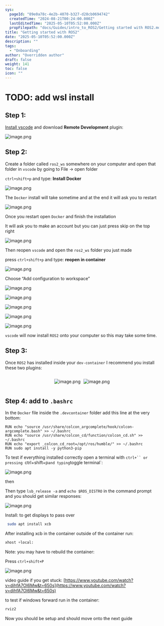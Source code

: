 ```yaml
---
sys:
  pageId: "89e0a78c-4e2b-4070-b327-d28cb0694742"
  createdTime: "2024-08-21T00:24:00.000Z"
  lastEditedTime: "2025-05-10T05:52:00.000Z"
  propFilepath: "docs/Guides/intro_to_ROS2/Getting started with ROS2.md"
title: "Getting started with ROS2"
date: "2025-05-10T05:52:00.000Z"
description: ""
tags:
  - "Onboarding"
author: "Overridden author"
draft: false
weight: 141
toc: false
icon: ""
---
```


# TODO: add wsl install

## Step 1:

[Install vscode](https://code.visualstudio.com/download) and download **Remote Development** plugin:

![image.png](https://prod-files-secure.s3.us-west-2.amazonaws.com/d518164a-d88e-44d1-a4ee-3adb3bd8bce0/efb52993-1881-4a40-b95e-6f020334f022/image.png?X-Amz-Algorithm=AWS4-HMAC-SHA256&X-Amz-Content-Sha256=UNSIGNED-PAYLOAD&X-Amz-Credential=ASIAZI2LB466UFE3HMPW%2F20250623%2Fus-west-2%2Fs3%2Faws4_request&X-Amz-Date=20250623T121659Z&X-Amz-Expires=3600&X-Amz-Security-Token=IQoJb3JpZ2luX2VjEBwaCXVzLXdlc3QtMiJHMEUCIQCeO2MT6cEgMvA7mvRrUF9%2Fm4sK46QBteyOjCC1iJHtnQIgBp5vhwTFlZ3hKpQNH0KN%2FR5pdLqitUgB59AJwE4ILgcq%2FwMIFRAAGgw2Mzc0MjMxODM4MDUiDMYPOGtpbiPlifeOISrcAw3Ia%2F2cZ7uCDwirvB2YL%2BeD6aB2MXNrfIGY6nrioCg47yQxMiC14BXSA8a6tK16oOymk3eh9X5lRRbmir1Ey3hxC8ownVTuMNyhf2oMyV34epvZlzi8fUqT5DSDkravP9yMrWPaOmbhhyYTgeQcvpDdv9%2FRoVzUq4RiThGW9W63r32GsVUxa6b40SOdxa4h92Fo6CqPEDFef2wH%2F3XTb5mCwzphxJc3M5I%2BrRT%2F7P2SE4PoAHS7qbhYAfMMkhGBaVHENXJk9tpGUsJvhYe8rR5HA8l4ZCpJ95iwevsTc%2ByTBtgK8A6cHB%2FcpaXW3e07OMQSc35dy%2BnXYeL45YSalGLALZNIHfcgz3Vl2Ar5N6sCI7wq18sEkjXwlNeAr7qgEPdrXP0AOzidk9x9MifTfpazgBtfPtKmeSOqH4OO1wdGfCa4Rq27WpQ72fs9zYah0oZCk8TKkJdYpFGqxRCP5Vvy0J13g2mccM6cblHrfTnpSp1ghLla3rvqvcHcB1Cf4%2BhZXLMNDnG4z%2Fqq9hckybewF2k%2BV7pE8uzn8kzyF8RTiEPrYXSk0IKUODZ54RaLaLaa5yH43z8kfRM6jWQzG6x0KT55iThkXDFPf5X%2Ba4fLeS0OFs4vOQyFYKRYMM7z5MIGOqUB6Yl6cICctHkIxDDNxAE7G3%2FIXFbtk2tOlcxIlFQ17%2BVNoOprVKPDkW5SgQ3tDkgAo215XcNEXqpePDzOZW4hCTQQae%2Fb8Zo95vLkGAqvypBSGpzSLMo9sAXCQVdSGp4HkoqgD15tJ9lQeZhnSMN7ADS%2FRA568QgrDe8kFN1w%2ByWWTJOYlisLxROvaJ7GwGIfEs2c6O4NDeP18R7cTiLByJ5zGH85&X-Amz-Signature=73fda0374b82c0665c0cbb05aae6ad7fb1b2b7a9762f3291345902212a1411ca&X-Amz-SignedHeaders=host&x-amz-checksum-mode=ENABLED&x-id=GetObject)

## Step 2:

Create a folder called `ros2_ws` somewhere on your computer and open that folder in `vscode` by going to File → open folder 

`ctrl+shift+p` and type: **Install Docker**

![image.png](https://prod-files-secure.s3.us-west-2.amazonaws.com/d518164a-d88e-44d1-a4ee-3adb3bd8bce0/2269dc0e-1cd5-47ff-bceb-c04ad9b2eab0/image.png?X-Amz-Algorithm=AWS4-HMAC-SHA256&X-Amz-Content-Sha256=UNSIGNED-PAYLOAD&X-Amz-Credential=ASIAZI2LB466UFE3HMPW%2F20250623%2Fus-west-2%2Fs3%2Faws4_request&X-Amz-Date=20250623T121659Z&X-Amz-Expires=3600&X-Amz-Security-Token=IQoJb3JpZ2luX2VjEBwaCXVzLXdlc3QtMiJHMEUCIQCeO2MT6cEgMvA7mvRrUF9%2Fm4sK46QBteyOjCC1iJHtnQIgBp5vhwTFlZ3hKpQNH0KN%2FR5pdLqitUgB59AJwE4ILgcq%2FwMIFRAAGgw2Mzc0MjMxODM4MDUiDMYPOGtpbiPlifeOISrcAw3Ia%2F2cZ7uCDwirvB2YL%2BeD6aB2MXNrfIGY6nrioCg47yQxMiC14BXSA8a6tK16oOymk3eh9X5lRRbmir1Ey3hxC8ownVTuMNyhf2oMyV34epvZlzi8fUqT5DSDkravP9yMrWPaOmbhhyYTgeQcvpDdv9%2FRoVzUq4RiThGW9W63r32GsVUxa6b40SOdxa4h92Fo6CqPEDFef2wH%2F3XTb5mCwzphxJc3M5I%2BrRT%2F7P2SE4PoAHS7qbhYAfMMkhGBaVHENXJk9tpGUsJvhYe8rR5HA8l4ZCpJ95iwevsTc%2ByTBtgK8A6cHB%2FcpaXW3e07OMQSc35dy%2BnXYeL45YSalGLALZNIHfcgz3Vl2Ar5N6sCI7wq18sEkjXwlNeAr7qgEPdrXP0AOzidk9x9MifTfpazgBtfPtKmeSOqH4OO1wdGfCa4Rq27WpQ72fs9zYah0oZCk8TKkJdYpFGqxRCP5Vvy0J13g2mccM6cblHrfTnpSp1ghLla3rvqvcHcB1Cf4%2BhZXLMNDnG4z%2Fqq9hckybewF2k%2BV7pE8uzn8kzyF8RTiEPrYXSk0IKUODZ54RaLaLaa5yH43z8kfRM6jWQzG6x0KT55iThkXDFPf5X%2Ba4fLeS0OFs4vOQyFYKRYMM7z5MIGOqUB6Yl6cICctHkIxDDNxAE7G3%2FIXFbtk2tOlcxIlFQ17%2BVNoOprVKPDkW5SgQ3tDkgAo215XcNEXqpePDzOZW4hCTQQae%2Fb8Zo95vLkGAqvypBSGpzSLMo9sAXCQVdSGp4HkoqgD15tJ9lQeZhnSMN7ADS%2FRA568QgrDe8kFN1w%2ByWWTJOYlisLxROvaJ7GwGIfEs2c6O4NDeP18R7cTiLByJ5zGH85&X-Amz-Signature=bf51f25a0116642d23b98e07824033a33a2781cd51f8074b3a91024e91fc537b&X-Amz-SignedHeaders=host&x-amz-checksum-mode=ENABLED&x-id=GetObject)

The `Docker` install will take sometime and at the end it will ask you to restart

![image.png](https://prod-files-secure.s3.us-west-2.amazonaws.com/d518164a-d88e-44d1-a4ee-3adb3bd8bce0/ed233f78-be33-4b1f-b89c-9c346c0e961e/image.png?X-Amz-Algorithm=AWS4-HMAC-SHA256&X-Amz-Content-Sha256=UNSIGNED-PAYLOAD&X-Amz-Credential=ASIAZI2LB466UFE3HMPW%2F20250623%2Fus-west-2%2Fs3%2Faws4_request&X-Amz-Date=20250623T121659Z&X-Amz-Expires=3600&X-Amz-Security-Token=IQoJb3JpZ2luX2VjEBwaCXVzLXdlc3QtMiJHMEUCIQCeO2MT6cEgMvA7mvRrUF9%2Fm4sK46QBteyOjCC1iJHtnQIgBp5vhwTFlZ3hKpQNH0KN%2FR5pdLqitUgB59AJwE4ILgcq%2FwMIFRAAGgw2Mzc0MjMxODM4MDUiDMYPOGtpbiPlifeOISrcAw3Ia%2F2cZ7uCDwirvB2YL%2BeD6aB2MXNrfIGY6nrioCg47yQxMiC14BXSA8a6tK16oOymk3eh9X5lRRbmir1Ey3hxC8ownVTuMNyhf2oMyV34epvZlzi8fUqT5DSDkravP9yMrWPaOmbhhyYTgeQcvpDdv9%2FRoVzUq4RiThGW9W63r32GsVUxa6b40SOdxa4h92Fo6CqPEDFef2wH%2F3XTb5mCwzphxJc3M5I%2BrRT%2F7P2SE4PoAHS7qbhYAfMMkhGBaVHENXJk9tpGUsJvhYe8rR5HA8l4ZCpJ95iwevsTc%2ByTBtgK8A6cHB%2FcpaXW3e07OMQSc35dy%2BnXYeL45YSalGLALZNIHfcgz3Vl2Ar5N6sCI7wq18sEkjXwlNeAr7qgEPdrXP0AOzidk9x9MifTfpazgBtfPtKmeSOqH4OO1wdGfCa4Rq27WpQ72fs9zYah0oZCk8TKkJdYpFGqxRCP5Vvy0J13g2mccM6cblHrfTnpSp1ghLla3rvqvcHcB1Cf4%2BhZXLMNDnG4z%2Fqq9hckybewF2k%2BV7pE8uzn8kzyF8RTiEPrYXSk0IKUODZ54RaLaLaa5yH43z8kfRM6jWQzG6x0KT55iThkXDFPf5X%2Ba4fLeS0OFs4vOQyFYKRYMM7z5MIGOqUB6Yl6cICctHkIxDDNxAE7G3%2FIXFbtk2tOlcxIlFQ17%2BVNoOprVKPDkW5SgQ3tDkgAo215XcNEXqpePDzOZW4hCTQQae%2Fb8Zo95vLkGAqvypBSGpzSLMo9sAXCQVdSGp4HkoqgD15tJ9lQeZhnSMN7ADS%2FRA568QgrDe8kFN1w%2ByWWTJOYlisLxROvaJ7GwGIfEs2c6O4NDeP18R7cTiLByJ5zGH85&X-Amz-Signature=49b2d6c6fe3f2ead7b92d15383f563c17392e2c5862ad76c7db9c98ac3beeedd&X-Amz-SignedHeaders=host&x-amz-checksum-mode=ENABLED&x-id=GetObject)

Once you restart open `Docker` and finish the installation

It will ask you to make an account but you can just press skip on the top right

![image.png](https://prod-files-secure.s3.us-west-2.amazonaws.com/d518164a-d88e-44d1-a4ee-3adb3bd8bce0/21010ad9-1659-4fd9-9f59-9932a09b2a3d/image.png?X-Amz-Algorithm=AWS4-HMAC-SHA256&X-Amz-Content-Sha256=UNSIGNED-PAYLOAD&X-Amz-Credential=ASIAZI2LB466UFE3HMPW%2F20250623%2Fus-west-2%2Fs3%2Faws4_request&X-Amz-Date=20250623T121659Z&X-Amz-Expires=3600&X-Amz-Security-Token=IQoJb3JpZ2luX2VjEBwaCXVzLXdlc3QtMiJHMEUCIQCeO2MT6cEgMvA7mvRrUF9%2Fm4sK46QBteyOjCC1iJHtnQIgBp5vhwTFlZ3hKpQNH0KN%2FR5pdLqitUgB59AJwE4ILgcq%2FwMIFRAAGgw2Mzc0MjMxODM4MDUiDMYPOGtpbiPlifeOISrcAw3Ia%2F2cZ7uCDwirvB2YL%2BeD6aB2MXNrfIGY6nrioCg47yQxMiC14BXSA8a6tK16oOymk3eh9X5lRRbmir1Ey3hxC8ownVTuMNyhf2oMyV34epvZlzi8fUqT5DSDkravP9yMrWPaOmbhhyYTgeQcvpDdv9%2FRoVzUq4RiThGW9W63r32GsVUxa6b40SOdxa4h92Fo6CqPEDFef2wH%2F3XTb5mCwzphxJc3M5I%2BrRT%2F7P2SE4PoAHS7qbhYAfMMkhGBaVHENXJk9tpGUsJvhYe8rR5HA8l4ZCpJ95iwevsTc%2ByTBtgK8A6cHB%2FcpaXW3e07OMQSc35dy%2BnXYeL45YSalGLALZNIHfcgz3Vl2Ar5N6sCI7wq18sEkjXwlNeAr7qgEPdrXP0AOzidk9x9MifTfpazgBtfPtKmeSOqH4OO1wdGfCa4Rq27WpQ72fs9zYah0oZCk8TKkJdYpFGqxRCP5Vvy0J13g2mccM6cblHrfTnpSp1ghLla3rvqvcHcB1Cf4%2BhZXLMNDnG4z%2Fqq9hckybewF2k%2BV7pE8uzn8kzyF8RTiEPrYXSk0IKUODZ54RaLaLaa5yH43z8kfRM6jWQzG6x0KT55iThkXDFPf5X%2Ba4fLeS0OFs4vOQyFYKRYMM7z5MIGOqUB6Yl6cICctHkIxDDNxAE7G3%2FIXFbtk2tOlcxIlFQ17%2BVNoOprVKPDkW5SgQ3tDkgAo215XcNEXqpePDzOZW4hCTQQae%2Fb8Zo95vLkGAqvypBSGpzSLMo9sAXCQVdSGp4HkoqgD15tJ9lQeZhnSMN7ADS%2FRA568QgrDe8kFN1w%2ByWWTJOYlisLxROvaJ7GwGIfEs2c6O4NDeP18R7cTiLByJ5zGH85&X-Amz-Signature=9016fc272264a493b835901bbfddc3e7c7d2593acdf53ea0b5dd93f788fd85c5&X-Amz-SignedHeaders=host&x-amz-checksum-mode=ENABLED&x-id=GetObject)

Then reopen `vscode` and open the `ros2_ws` folder you just made

press `ctrl+shift+p` and type: **reopen in container**

![image.png](https://prod-files-secure.s3.us-west-2.amazonaws.com/d518164a-d88e-44d1-a4ee-3adb3bd8bce0/4e93b8c2-41ad-488c-8095-c74205196118/image.png?X-Amz-Algorithm=AWS4-HMAC-SHA256&X-Amz-Content-Sha256=UNSIGNED-PAYLOAD&X-Amz-Credential=ASIAZI2LB466UFE3HMPW%2F20250623%2Fus-west-2%2Fs3%2Faws4_request&X-Amz-Date=20250623T121659Z&X-Amz-Expires=3600&X-Amz-Security-Token=IQoJb3JpZ2luX2VjEBwaCXVzLXdlc3QtMiJHMEUCIQCeO2MT6cEgMvA7mvRrUF9%2Fm4sK46QBteyOjCC1iJHtnQIgBp5vhwTFlZ3hKpQNH0KN%2FR5pdLqitUgB59AJwE4ILgcq%2FwMIFRAAGgw2Mzc0MjMxODM4MDUiDMYPOGtpbiPlifeOISrcAw3Ia%2F2cZ7uCDwirvB2YL%2BeD6aB2MXNrfIGY6nrioCg47yQxMiC14BXSA8a6tK16oOymk3eh9X5lRRbmir1Ey3hxC8ownVTuMNyhf2oMyV34epvZlzi8fUqT5DSDkravP9yMrWPaOmbhhyYTgeQcvpDdv9%2FRoVzUq4RiThGW9W63r32GsVUxa6b40SOdxa4h92Fo6CqPEDFef2wH%2F3XTb5mCwzphxJc3M5I%2BrRT%2F7P2SE4PoAHS7qbhYAfMMkhGBaVHENXJk9tpGUsJvhYe8rR5HA8l4ZCpJ95iwevsTc%2ByTBtgK8A6cHB%2FcpaXW3e07OMQSc35dy%2BnXYeL45YSalGLALZNIHfcgz3Vl2Ar5N6sCI7wq18sEkjXwlNeAr7qgEPdrXP0AOzidk9x9MifTfpazgBtfPtKmeSOqH4OO1wdGfCa4Rq27WpQ72fs9zYah0oZCk8TKkJdYpFGqxRCP5Vvy0J13g2mccM6cblHrfTnpSp1ghLla3rvqvcHcB1Cf4%2BhZXLMNDnG4z%2Fqq9hckybewF2k%2BV7pE8uzn8kzyF8RTiEPrYXSk0IKUODZ54RaLaLaa5yH43z8kfRM6jWQzG6x0KT55iThkXDFPf5X%2Ba4fLeS0OFs4vOQyFYKRYMM7z5MIGOqUB6Yl6cICctHkIxDDNxAE7G3%2FIXFbtk2tOlcxIlFQ17%2BVNoOprVKPDkW5SgQ3tDkgAo215XcNEXqpePDzOZW4hCTQQae%2Fb8Zo95vLkGAqvypBSGpzSLMo9sAXCQVdSGp4HkoqgD15tJ9lQeZhnSMN7ADS%2FRA568QgrDe8kFN1w%2ByWWTJOYlisLxROvaJ7GwGIfEs2c6O4NDeP18R7cTiLByJ5zGH85&X-Amz-Signature=528cee53cd82537c77c5219a21fb110b7b16b7d0500703446246d5332bd542a4&X-Amz-SignedHeaders=host&x-amz-checksum-mode=ENABLED&x-id=GetObject)

Choose “Add configuration to workspace”

![image.png](https://prod-files-secure.s3.us-west-2.amazonaws.com/d518164a-d88e-44d1-a4ee-3adb3bd8bce0/9560b282-5060-4989-ba37-97e7b2c22476/image.png?X-Amz-Algorithm=AWS4-HMAC-SHA256&X-Amz-Content-Sha256=UNSIGNED-PAYLOAD&X-Amz-Credential=ASIAZI2LB466UFE3HMPW%2F20250623%2Fus-west-2%2Fs3%2Faws4_request&X-Amz-Date=20250623T121659Z&X-Amz-Expires=3600&X-Amz-Security-Token=IQoJb3JpZ2luX2VjEBwaCXVzLXdlc3QtMiJHMEUCIQCeO2MT6cEgMvA7mvRrUF9%2Fm4sK46QBteyOjCC1iJHtnQIgBp5vhwTFlZ3hKpQNH0KN%2FR5pdLqitUgB59AJwE4ILgcq%2FwMIFRAAGgw2Mzc0MjMxODM4MDUiDMYPOGtpbiPlifeOISrcAw3Ia%2F2cZ7uCDwirvB2YL%2BeD6aB2MXNrfIGY6nrioCg47yQxMiC14BXSA8a6tK16oOymk3eh9X5lRRbmir1Ey3hxC8ownVTuMNyhf2oMyV34epvZlzi8fUqT5DSDkravP9yMrWPaOmbhhyYTgeQcvpDdv9%2FRoVzUq4RiThGW9W63r32GsVUxa6b40SOdxa4h92Fo6CqPEDFef2wH%2F3XTb5mCwzphxJc3M5I%2BrRT%2F7P2SE4PoAHS7qbhYAfMMkhGBaVHENXJk9tpGUsJvhYe8rR5HA8l4ZCpJ95iwevsTc%2ByTBtgK8A6cHB%2FcpaXW3e07OMQSc35dy%2BnXYeL45YSalGLALZNIHfcgz3Vl2Ar5N6sCI7wq18sEkjXwlNeAr7qgEPdrXP0AOzidk9x9MifTfpazgBtfPtKmeSOqH4OO1wdGfCa4Rq27WpQ72fs9zYah0oZCk8TKkJdYpFGqxRCP5Vvy0J13g2mccM6cblHrfTnpSp1ghLla3rvqvcHcB1Cf4%2BhZXLMNDnG4z%2Fqq9hckybewF2k%2BV7pE8uzn8kzyF8RTiEPrYXSk0IKUODZ54RaLaLaa5yH43z8kfRM6jWQzG6x0KT55iThkXDFPf5X%2Ba4fLeS0OFs4vOQyFYKRYMM7z5MIGOqUB6Yl6cICctHkIxDDNxAE7G3%2FIXFbtk2tOlcxIlFQ17%2BVNoOprVKPDkW5SgQ3tDkgAo215XcNEXqpePDzOZW4hCTQQae%2Fb8Zo95vLkGAqvypBSGpzSLMo9sAXCQVdSGp4HkoqgD15tJ9lQeZhnSMN7ADS%2FRA568QgrDe8kFN1w%2ByWWTJOYlisLxROvaJ7GwGIfEs2c6O4NDeP18R7cTiLByJ5zGH85&X-Amz-Signature=cd924b08eabf4b51e6edeaadc161360105c982fb293e842c24e809b1f77d3e91&X-Amz-SignedHeaders=host&x-amz-checksum-mode=ENABLED&x-id=GetObject)

![image.png](https://prod-files-secure.s3.us-west-2.amazonaws.com/d518164a-d88e-44d1-a4ee-3adb3bd8bce0/2ee63f81-886b-48e8-a553-dc6e5eac99e4/image.png?X-Amz-Algorithm=AWS4-HMAC-SHA256&X-Amz-Content-Sha256=UNSIGNED-PAYLOAD&X-Amz-Credential=ASIAZI2LB466UFE3HMPW%2F20250623%2Fus-west-2%2Fs3%2Faws4_request&X-Amz-Date=20250623T121659Z&X-Amz-Expires=3600&X-Amz-Security-Token=IQoJb3JpZ2luX2VjEBwaCXVzLXdlc3QtMiJHMEUCIQCeO2MT6cEgMvA7mvRrUF9%2Fm4sK46QBteyOjCC1iJHtnQIgBp5vhwTFlZ3hKpQNH0KN%2FR5pdLqitUgB59AJwE4ILgcq%2FwMIFRAAGgw2Mzc0MjMxODM4MDUiDMYPOGtpbiPlifeOISrcAw3Ia%2F2cZ7uCDwirvB2YL%2BeD6aB2MXNrfIGY6nrioCg47yQxMiC14BXSA8a6tK16oOymk3eh9X5lRRbmir1Ey3hxC8ownVTuMNyhf2oMyV34epvZlzi8fUqT5DSDkravP9yMrWPaOmbhhyYTgeQcvpDdv9%2FRoVzUq4RiThGW9W63r32GsVUxa6b40SOdxa4h92Fo6CqPEDFef2wH%2F3XTb5mCwzphxJc3M5I%2BrRT%2F7P2SE4PoAHS7qbhYAfMMkhGBaVHENXJk9tpGUsJvhYe8rR5HA8l4ZCpJ95iwevsTc%2ByTBtgK8A6cHB%2FcpaXW3e07OMQSc35dy%2BnXYeL45YSalGLALZNIHfcgz3Vl2Ar5N6sCI7wq18sEkjXwlNeAr7qgEPdrXP0AOzidk9x9MifTfpazgBtfPtKmeSOqH4OO1wdGfCa4Rq27WpQ72fs9zYah0oZCk8TKkJdYpFGqxRCP5Vvy0J13g2mccM6cblHrfTnpSp1ghLla3rvqvcHcB1Cf4%2BhZXLMNDnG4z%2Fqq9hckybewF2k%2BV7pE8uzn8kzyF8RTiEPrYXSk0IKUODZ54RaLaLaa5yH43z8kfRM6jWQzG6x0KT55iThkXDFPf5X%2Ba4fLeS0OFs4vOQyFYKRYMM7z5MIGOqUB6Yl6cICctHkIxDDNxAE7G3%2FIXFbtk2tOlcxIlFQ17%2BVNoOprVKPDkW5SgQ3tDkgAo215XcNEXqpePDzOZW4hCTQQae%2Fb8Zo95vLkGAqvypBSGpzSLMo9sAXCQVdSGp4HkoqgD15tJ9lQeZhnSMN7ADS%2FRA568QgrDe8kFN1w%2ByWWTJOYlisLxROvaJ7GwGIfEs2c6O4NDeP18R7cTiLByJ5zGH85&X-Amz-Signature=271a4e363a792a0a5917f4bfd9f629af708c79831c9f8985eb6e35c36c81cbb8&X-Amz-SignedHeaders=host&x-amz-checksum-mode=ENABLED&x-id=GetObject)

![image.png](https://prod-files-secure.s3.us-west-2.amazonaws.com/d518164a-d88e-44d1-a4ee-3adb3bd8bce0/ae1580b2-b048-407e-aed9-b584224a7a04/image.png?X-Amz-Algorithm=AWS4-HMAC-SHA256&X-Amz-Content-Sha256=UNSIGNED-PAYLOAD&X-Amz-Credential=ASIAZI2LB466UFE3HMPW%2F20250623%2Fus-west-2%2Fs3%2Faws4_request&X-Amz-Date=20250623T121659Z&X-Amz-Expires=3600&X-Amz-Security-Token=IQoJb3JpZ2luX2VjEBwaCXVzLXdlc3QtMiJHMEUCIQCeO2MT6cEgMvA7mvRrUF9%2Fm4sK46QBteyOjCC1iJHtnQIgBp5vhwTFlZ3hKpQNH0KN%2FR5pdLqitUgB59AJwE4ILgcq%2FwMIFRAAGgw2Mzc0MjMxODM4MDUiDMYPOGtpbiPlifeOISrcAw3Ia%2F2cZ7uCDwirvB2YL%2BeD6aB2MXNrfIGY6nrioCg47yQxMiC14BXSA8a6tK16oOymk3eh9X5lRRbmir1Ey3hxC8ownVTuMNyhf2oMyV34epvZlzi8fUqT5DSDkravP9yMrWPaOmbhhyYTgeQcvpDdv9%2FRoVzUq4RiThGW9W63r32GsVUxa6b40SOdxa4h92Fo6CqPEDFef2wH%2F3XTb5mCwzphxJc3M5I%2BrRT%2F7P2SE4PoAHS7qbhYAfMMkhGBaVHENXJk9tpGUsJvhYe8rR5HA8l4ZCpJ95iwevsTc%2ByTBtgK8A6cHB%2FcpaXW3e07OMQSc35dy%2BnXYeL45YSalGLALZNIHfcgz3Vl2Ar5N6sCI7wq18sEkjXwlNeAr7qgEPdrXP0AOzidk9x9MifTfpazgBtfPtKmeSOqH4OO1wdGfCa4Rq27WpQ72fs9zYah0oZCk8TKkJdYpFGqxRCP5Vvy0J13g2mccM6cblHrfTnpSp1ghLla3rvqvcHcB1Cf4%2BhZXLMNDnG4z%2Fqq9hckybewF2k%2BV7pE8uzn8kzyF8RTiEPrYXSk0IKUODZ54RaLaLaa5yH43z8kfRM6jWQzG6x0KT55iThkXDFPf5X%2Ba4fLeS0OFs4vOQyFYKRYMM7z5MIGOqUB6Yl6cICctHkIxDDNxAE7G3%2FIXFbtk2tOlcxIlFQ17%2BVNoOprVKPDkW5SgQ3tDkgAo215XcNEXqpePDzOZW4hCTQQae%2Fb8Zo95vLkGAqvypBSGpzSLMo9sAXCQVdSGp4HkoqgD15tJ9lQeZhnSMN7ADS%2FRA568QgrDe8kFN1w%2ByWWTJOYlisLxROvaJ7GwGIfEs2c6O4NDeP18R7cTiLByJ5zGH85&X-Amz-Signature=c66b57d625413f7bb21a0539f8ff96eeacd31211869a0c25a66ae653b3fc3b1c&X-Amz-SignedHeaders=host&x-amz-checksum-mode=ENABLED&x-id=GetObject)

![image.png](https://prod-files-secure.s3.us-west-2.amazonaws.com/d518164a-d88e-44d1-a4ee-3adb3bd8bce0/53255b28-f75e-430f-b9e3-c0ac8577e42b/image.png?X-Amz-Algorithm=AWS4-HMAC-SHA256&X-Amz-Content-Sha256=UNSIGNED-PAYLOAD&X-Amz-Credential=ASIAZI2LB466UFE3HMPW%2F20250623%2Fus-west-2%2Fs3%2Faws4_request&X-Amz-Date=20250623T121659Z&X-Amz-Expires=3600&X-Amz-Security-Token=IQoJb3JpZ2luX2VjEBwaCXVzLXdlc3QtMiJHMEUCIQCeO2MT6cEgMvA7mvRrUF9%2Fm4sK46QBteyOjCC1iJHtnQIgBp5vhwTFlZ3hKpQNH0KN%2FR5pdLqitUgB59AJwE4ILgcq%2FwMIFRAAGgw2Mzc0MjMxODM4MDUiDMYPOGtpbiPlifeOISrcAw3Ia%2F2cZ7uCDwirvB2YL%2BeD6aB2MXNrfIGY6nrioCg47yQxMiC14BXSA8a6tK16oOymk3eh9X5lRRbmir1Ey3hxC8ownVTuMNyhf2oMyV34epvZlzi8fUqT5DSDkravP9yMrWPaOmbhhyYTgeQcvpDdv9%2FRoVzUq4RiThGW9W63r32GsVUxa6b40SOdxa4h92Fo6CqPEDFef2wH%2F3XTb5mCwzphxJc3M5I%2BrRT%2F7P2SE4PoAHS7qbhYAfMMkhGBaVHENXJk9tpGUsJvhYe8rR5HA8l4ZCpJ95iwevsTc%2ByTBtgK8A6cHB%2FcpaXW3e07OMQSc35dy%2BnXYeL45YSalGLALZNIHfcgz3Vl2Ar5N6sCI7wq18sEkjXwlNeAr7qgEPdrXP0AOzidk9x9MifTfpazgBtfPtKmeSOqH4OO1wdGfCa4Rq27WpQ72fs9zYah0oZCk8TKkJdYpFGqxRCP5Vvy0J13g2mccM6cblHrfTnpSp1ghLla3rvqvcHcB1Cf4%2BhZXLMNDnG4z%2Fqq9hckybewF2k%2BV7pE8uzn8kzyF8RTiEPrYXSk0IKUODZ54RaLaLaa5yH43z8kfRM6jWQzG6x0KT55iThkXDFPf5X%2Ba4fLeS0OFs4vOQyFYKRYMM7z5MIGOqUB6Yl6cICctHkIxDDNxAE7G3%2FIXFbtk2tOlcxIlFQ17%2BVNoOprVKPDkW5SgQ3tDkgAo215XcNEXqpePDzOZW4hCTQQae%2Fb8Zo95vLkGAqvypBSGpzSLMo9sAXCQVdSGp4HkoqgD15tJ9lQeZhnSMN7ADS%2FRA568QgrDe8kFN1w%2ByWWTJOYlisLxROvaJ7GwGIfEs2c6O4NDeP18R7cTiLByJ5zGH85&X-Amz-Signature=39ad639dd56fb7d0abcafdb2503f4c44822de84d6e4e093f3f6df3c7e62b6f0f&X-Amz-SignedHeaders=host&x-amz-checksum-mode=ENABLED&x-id=GetObject)

![image.png](https://prod-files-secure.s3.us-west-2.amazonaws.com/d518164a-d88e-44d1-a4ee-3adb3bd8bce0/7c562767-5af9-4ffb-97d1-327bcdf4ee00/image.png?X-Amz-Algorithm=AWS4-HMAC-SHA256&X-Amz-Content-Sha256=UNSIGNED-PAYLOAD&X-Amz-Credential=ASIAZI2LB466UFE3HMPW%2F20250623%2Fus-west-2%2Fs3%2Faws4_request&X-Amz-Date=20250623T121659Z&X-Amz-Expires=3600&X-Amz-Security-Token=IQoJb3JpZ2luX2VjEBwaCXVzLXdlc3QtMiJHMEUCIQCeO2MT6cEgMvA7mvRrUF9%2Fm4sK46QBteyOjCC1iJHtnQIgBp5vhwTFlZ3hKpQNH0KN%2FR5pdLqitUgB59AJwE4ILgcq%2FwMIFRAAGgw2Mzc0MjMxODM4MDUiDMYPOGtpbiPlifeOISrcAw3Ia%2F2cZ7uCDwirvB2YL%2BeD6aB2MXNrfIGY6nrioCg47yQxMiC14BXSA8a6tK16oOymk3eh9X5lRRbmir1Ey3hxC8ownVTuMNyhf2oMyV34epvZlzi8fUqT5DSDkravP9yMrWPaOmbhhyYTgeQcvpDdv9%2FRoVzUq4RiThGW9W63r32GsVUxa6b40SOdxa4h92Fo6CqPEDFef2wH%2F3XTb5mCwzphxJc3M5I%2BrRT%2F7P2SE4PoAHS7qbhYAfMMkhGBaVHENXJk9tpGUsJvhYe8rR5HA8l4ZCpJ95iwevsTc%2ByTBtgK8A6cHB%2FcpaXW3e07OMQSc35dy%2BnXYeL45YSalGLALZNIHfcgz3Vl2Ar5N6sCI7wq18sEkjXwlNeAr7qgEPdrXP0AOzidk9x9MifTfpazgBtfPtKmeSOqH4OO1wdGfCa4Rq27WpQ72fs9zYah0oZCk8TKkJdYpFGqxRCP5Vvy0J13g2mccM6cblHrfTnpSp1ghLla3rvqvcHcB1Cf4%2BhZXLMNDnG4z%2Fqq9hckybewF2k%2BV7pE8uzn8kzyF8RTiEPrYXSk0IKUODZ54RaLaLaa5yH43z8kfRM6jWQzG6x0KT55iThkXDFPf5X%2Ba4fLeS0OFs4vOQyFYKRYMM7z5MIGOqUB6Yl6cICctHkIxDDNxAE7G3%2FIXFbtk2tOlcxIlFQ17%2BVNoOprVKPDkW5SgQ3tDkgAo215XcNEXqpePDzOZW4hCTQQae%2Fb8Zo95vLkGAqvypBSGpzSLMo9sAXCQVdSGp4HkoqgD15tJ9lQeZhnSMN7ADS%2FRA568QgrDe8kFN1w%2ByWWTJOYlisLxROvaJ7GwGIfEs2c6O4NDeP18R7cTiLByJ5zGH85&X-Amz-Signature=20abc194e1f7cc59f61a487547c5fa66eda4a42142dd557267b3f097fc763a51&X-Amz-SignedHeaders=host&x-amz-checksum-mode=ENABLED&x-id=GetObject)

`vscode` will now install `ROS2` onto your computer so this may take some time.

## Step 3:

Once `ROS2` has installed inside your `dev-container` I recommend you install these two plugins:

<div style="display: flex;flex-direction: row; column-gap:10px; max-width: 630px;justify-content: center;">
<div>

![image.png](https://prod-files-secure.s3.us-west-2.amazonaws.com/d518164a-d88e-44d1-a4ee-3adb3bd8bce0/3fc3d550-5a54-4ba1-ba6b-faa01cdb7369/image.png?X-Amz-Algorithm=AWS4-HMAC-SHA256&X-Amz-Content-Sha256=UNSIGNED-PAYLOAD&X-Amz-Credential=ASIAZI2LB466SCRYEB7P%2F20250623%2Fus-west-2%2Fs3%2Faws4_request&X-Amz-Date=20250623T121701Z&X-Amz-Expires=3600&X-Amz-Security-Token=IQoJb3JpZ2luX2VjEBwaCXVzLXdlc3QtMiJHMEUCIQD4dxhgVXh2Pk%2ByjXaiNBFwh%2FR77VP3XSW5LynsgJUS7wIgJf1rfUSd%2B61OoPV3wryM1QZ47D2br7s9sK3hzgUkpEMq%2FwMIFRAAGgw2Mzc0MjMxODM4MDUiDDhMXYKRh4GPR0sgJircA%2FrwJpTJ3c1uGhs0E9Ooc8IXy2TC0p45PFNCRCRLX0HMDtTpFsRTrdDF1LXcsm%2FLkjFGgyB%2FcR0RI79yP3%2FKwiRy0ZWCYDkiRcjaPArwiTF0cOBESCdE8rph9XOe14AZ2Droyg6q3P5%2F79a3I6tQ%2BCruO%2FWINhyUekeeGqU3rTTJPpZ6VtXEgJ%2F2xCGfGdS5HUK5MaSyb76ZMAHCqMQGmiIGA9TNmQNjUnGaePb9AjdPX51Uz1nd2uNEA5OXro2ee0WBX8Q%2BxD4BoQ3AgQJZZ1FZHHPLWMFEzx4ZTW0%2Bo8EKrh8Gz%2F3RLgqrF7koy0%2BppgT8zJKtPIeE0jtLkmMEmWCWMe9n9eICyluSAyM1dKPZRpuCO7X9zaNlwIgyDHFH73%2B6gPbRMUBTg8kslUbDVsL%2Be79uRwFBhZvGfjzkPREBXskGwWi4liBfFSOEYAGiag58g9UdBUUEf6LnC6SbjVL2AeIXpN2waeY%2Foiy3BHuJx3ibWNd5qza85iWNyxgEGlCS2x1Y7Lp7%2B5yGaBY635rk4OzlOZS1%2FkS5xccnLzEECqrEUOplysGMxMVaMARtGo%2FyygVJywHUb9jfdYq8hIUC%2FhRfEqPpDhVDhk7PM6LLAiW07XMNx%2FB3F%2F%2FsMJj05MIGOqUB8frnkQGPpPng5wWBTOKpj0YadIAQke%2FIO%2BDuYoilqCa%2F3wQv3nUkaC3UVQ%2FvBYuUr4qfGNVS3MQC%2Fb6UiqhUH6REWZuXf25CNNKllfCiGd3T1c9G9O7QUTxW59yiE2yFupUqQhGZnJAgt6ZpjZOuM3qXQMflysPO4uln0HNZEi280cjtN1ZRnJDgn%2B4xKAFi8Hlw7St%2BAde%2FZFkgOGXWmaBxo5Kl&X-Amz-Signature=8599938395ba38cdbfe647036fb725a5a9a41abbe581df5d6b2fe27845984036&X-Amz-SignedHeaders=host&x-amz-checksum-mode=ENABLED&x-id=GetObject)

</div>
<div>

![image.png](https://prod-files-secure.s3.us-west-2.amazonaws.com/d518164a-d88e-44d1-a4ee-3adb3bd8bce0/d994cc66-13c2-4093-a5a3-f84cf4601a82/image.png?X-Amz-Algorithm=AWS4-HMAC-SHA256&X-Amz-Content-Sha256=UNSIGNED-PAYLOAD&X-Amz-Credential=ASIAZI2LB466WHC4RYPK%2F20250623%2Fus-west-2%2Fs3%2Faws4_request&X-Amz-Date=20250623T121702Z&X-Amz-Expires=3600&X-Amz-Security-Token=IQoJb3JpZ2luX2VjEBwaCXVzLXdlc3QtMiJGMEQCIGbzSGeVtH3qSfOWPmAgDR3kv2QFa9N85xRxg%2BA9oT0QAiBo9jlH35knCqs6jNbSgpJ1MAFJkeyFl9qeZCNjSCIo3Cr%2FAwgVEAAaDDYzNzQyMzE4MzgwNSIMlqpXTbi%2FCXQJ0XgPKtwDc5DqBsQx2zt%2FX%2FuwIQkO1GcuP%2F5EhKggSpSQMdGlb%2FP2AZxJoHESy9YuPJy05eWmCXJo%2B6oayg%2BivMyMIDkGy%2BluBAWpcHpAglY5TcCnfQ6Wu3nJ3lqzqC5NrijtcoMFMNa0LSngtxn1SOfpDcxNWY%2BNxsOoqHRGgCOcSCumILxv3kQ77GXTcxbFp0IioQMHq4DFPb2zCo%2FfgAYLV2hlpa%2FtxmZwsY5nWwqX6DWkUpuPjVp2BNWLQEJ%2F80jE9wU0SM%2FOa68uxPo%2FdYuMi1Gj9mmTGpuKojW8YxYARSy8Y3WwkqugUzEd3k9OXmAl0N598YDxqZkaoXqNyA5OHwIyanAvRwCX%2B8feHxvPHlueSsV830J%2FlnBvqNrpMgpjpSCDIjYU7ZV1Ghijcc4jrfMLeyU9K0Ia38IzeFV3BLOm5p4SRooezNCPq7sGetz3Gi48%2B7fNvPhEV3j66p420f44iyanyeSJdbM26X6%2Bu5tJNdrpuhhdcQRqAfOnRP0O7Y4%2FFJaURHPXXnFLh9mhc8umj74aQOcmU6BZm0mDFWzrcM5ymZsxRD%2FTCjl3hTW0RTWVqVjmxDXitiOhZ%2BiK7%2F0%2BJ1PVipBxcIgy0PS%2BkLhUPFObiodqIM%2FDhrU81JQw0PPkwgY6pgHMOy%2B%2BY9vUXP5d80KQ2DGxyZWhhomSZGC9CeZHXZUs%2B7c8awavvLnxIRUC38tZey4na2hcxiIhvfkNCc5Cx7wORP4LuIfjjvdC7d0mKM8MWJRcMHTtua%2BcNQD4u6WuLyGrKZagxsgI8PorewyYMQh%2Bv%2BY%2FKwGkiW4JONqHAAj9bFeQa7u9KpppB4gtbFI5xB9H43ezJJblIC22LN5c44vjMjgsn9Y8&X-Amz-Signature=8b16f2db7172610f8c406d4bdba0742819b7131536ac954bf670596ebe2d54f0&X-Amz-SignedHeaders=host&x-amz-checksum-mode=ENABLED&x-id=GetObject)

</div>
</div>

## Step 4: add to `.bashrc`

In the `Docker` file inside the `.devcontainer` folder add this line at the very bottom: 

```docker
RUN echo "source /usr/share/colcon_argcomplete/hook/colcon-argcomplete.bash" >> ~/.bashrc
RUN echo "source /usr/share/colcon_cd/function/colcon_cd.sh" >> ~/.bashrc
RUN echo "export _colcon_cd_root=/opt/ros/humble/" >> ~/.bashrc
RUN sudo apt install -y python3-pip 
```

To test if everything installed correctly open a terminal with `ctrl+`` or pressing `ctrl+shift+p` and typing `toggle terminal`:

![image.png](https://prod-files-secure.s3.us-west-2.amazonaws.com/d518164a-d88e-44d1-a4ee-3adb3bd8bce0/6a4943d8-b04e-4c02-9a58-775f3384d1a5/image.png?X-Amz-Algorithm=AWS4-HMAC-SHA256&X-Amz-Content-Sha256=UNSIGNED-PAYLOAD&X-Amz-Credential=ASIAZI2LB466UFE3HMPW%2F20250623%2Fus-west-2%2Fs3%2Faws4_request&X-Amz-Date=20250623T121659Z&X-Amz-Expires=3600&X-Amz-Security-Token=IQoJb3JpZ2luX2VjEBwaCXVzLXdlc3QtMiJHMEUCIQCeO2MT6cEgMvA7mvRrUF9%2Fm4sK46QBteyOjCC1iJHtnQIgBp5vhwTFlZ3hKpQNH0KN%2FR5pdLqitUgB59AJwE4ILgcq%2FwMIFRAAGgw2Mzc0MjMxODM4MDUiDMYPOGtpbiPlifeOISrcAw3Ia%2F2cZ7uCDwirvB2YL%2BeD6aB2MXNrfIGY6nrioCg47yQxMiC14BXSA8a6tK16oOymk3eh9X5lRRbmir1Ey3hxC8ownVTuMNyhf2oMyV34epvZlzi8fUqT5DSDkravP9yMrWPaOmbhhyYTgeQcvpDdv9%2FRoVzUq4RiThGW9W63r32GsVUxa6b40SOdxa4h92Fo6CqPEDFef2wH%2F3XTb5mCwzphxJc3M5I%2BrRT%2F7P2SE4PoAHS7qbhYAfMMkhGBaVHENXJk9tpGUsJvhYe8rR5HA8l4ZCpJ95iwevsTc%2ByTBtgK8A6cHB%2FcpaXW3e07OMQSc35dy%2BnXYeL45YSalGLALZNIHfcgz3Vl2Ar5N6sCI7wq18sEkjXwlNeAr7qgEPdrXP0AOzidk9x9MifTfpazgBtfPtKmeSOqH4OO1wdGfCa4Rq27WpQ72fs9zYah0oZCk8TKkJdYpFGqxRCP5Vvy0J13g2mccM6cblHrfTnpSp1ghLla3rvqvcHcB1Cf4%2BhZXLMNDnG4z%2Fqq9hckybewF2k%2BV7pE8uzn8kzyF8RTiEPrYXSk0IKUODZ54RaLaLaa5yH43z8kfRM6jWQzG6x0KT55iThkXDFPf5X%2Ba4fLeS0OFs4vOQyFYKRYMM7z5MIGOqUB6Yl6cICctHkIxDDNxAE7G3%2FIXFbtk2tOlcxIlFQ17%2BVNoOprVKPDkW5SgQ3tDkgAo215XcNEXqpePDzOZW4hCTQQae%2Fb8Zo95vLkGAqvypBSGpzSLMo9sAXCQVdSGp4HkoqgD15tJ9lQeZhnSMN7ADS%2FRA568QgrDe8kFN1w%2ByWWTJOYlisLxROvaJ7GwGIfEs2c6O4NDeP18R7cTiLByJ5zGH85&X-Amz-Signature=a6d0c03f4d873ab611ff7291ca9ffd2195304ab26c59c869e035db09c03d1570&X-Amz-SignedHeaders=host&x-amz-checksum-mode=ENABLED&x-id=GetObject)

then 

Then type `lsb_release -a` and `echo $ROS_DISTRO` in the command prompt and you should get similar responses:

![image.png](https://prod-files-secure.s3.us-west-2.amazonaws.com/d518164a-d88e-44d1-a4ee-3adb3bd8bce0/3e635dec-a805-4e85-8b9e-d000e5b71a4e/image.png?X-Amz-Algorithm=AWS4-HMAC-SHA256&X-Amz-Content-Sha256=UNSIGNED-PAYLOAD&X-Amz-Credential=ASIAZI2LB466UFE3HMPW%2F20250623%2Fus-west-2%2Fs3%2Faws4_request&X-Amz-Date=20250623T121659Z&X-Amz-Expires=3600&X-Amz-Security-Token=IQoJb3JpZ2luX2VjEBwaCXVzLXdlc3QtMiJHMEUCIQCeO2MT6cEgMvA7mvRrUF9%2Fm4sK46QBteyOjCC1iJHtnQIgBp5vhwTFlZ3hKpQNH0KN%2FR5pdLqitUgB59AJwE4ILgcq%2FwMIFRAAGgw2Mzc0MjMxODM4MDUiDMYPOGtpbiPlifeOISrcAw3Ia%2F2cZ7uCDwirvB2YL%2BeD6aB2MXNrfIGY6nrioCg47yQxMiC14BXSA8a6tK16oOymk3eh9X5lRRbmir1Ey3hxC8ownVTuMNyhf2oMyV34epvZlzi8fUqT5DSDkravP9yMrWPaOmbhhyYTgeQcvpDdv9%2FRoVzUq4RiThGW9W63r32GsVUxa6b40SOdxa4h92Fo6CqPEDFef2wH%2F3XTb5mCwzphxJc3M5I%2BrRT%2F7P2SE4PoAHS7qbhYAfMMkhGBaVHENXJk9tpGUsJvhYe8rR5HA8l4ZCpJ95iwevsTc%2ByTBtgK8A6cHB%2FcpaXW3e07OMQSc35dy%2BnXYeL45YSalGLALZNIHfcgz3Vl2Ar5N6sCI7wq18sEkjXwlNeAr7qgEPdrXP0AOzidk9x9MifTfpazgBtfPtKmeSOqH4OO1wdGfCa4Rq27WpQ72fs9zYah0oZCk8TKkJdYpFGqxRCP5Vvy0J13g2mccM6cblHrfTnpSp1ghLla3rvqvcHcB1Cf4%2BhZXLMNDnG4z%2Fqq9hckybewF2k%2BV7pE8uzn8kzyF8RTiEPrYXSk0IKUODZ54RaLaLaa5yH43z8kfRM6jWQzG6x0KT55iThkXDFPf5X%2Ba4fLeS0OFs4vOQyFYKRYMM7z5MIGOqUB6Yl6cICctHkIxDDNxAE7G3%2FIXFbtk2tOlcxIlFQ17%2BVNoOprVKPDkW5SgQ3tDkgAo215XcNEXqpePDzOZW4hCTQQae%2Fb8Zo95vLkGAqvypBSGpzSLMo9sAXCQVdSGp4HkoqgD15tJ9lQeZhnSMN7ADS%2FRA568QgrDe8kFN1w%2ByWWTJOYlisLxROvaJ7GwGIfEs2c6O4NDeP18R7cTiLByJ5zGH85&X-Amz-Signature=8e51f6c3419535b1a344b5ddc79a134c059922d78182a2ca3ff54bd3f96c38ad&X-Amz-SignedHeaders=host&x-amz-checksum-mode=ENABLED&x-id=GetObject)

Install:  to get displays to pass over

```bash
 sudo apt install xcb
```

After installing xcb in the container outside of the container run:

```python
xhost +local:
```

Note: you may have to rebuild the container:

Press `ctrl+shift+P`

![image.png](https://prod-files-secure.s3.us-west-2.amazonaws.com/d518164a-d88e-44d1-a4ee-3adb3bd8bce0/6c2be660-2618-4c38-9c26-53554f7a0b7b/image.png?X-Amz-Algorithm=AWS4-HMAC-SHA256&X-Amz-Content-Sha256=UNSIGNED-PAYLOAD&X-Amz-Credential=ASIAZI2LB466UFE3HMPW%2F20250623%2Fus-west-2%2Fs3%2Faws4_request&X-Amz-Date=20250623T121659Z&X-Amz-Expires=3600&X-Amz-Security-Token=IQoJb3JpZ2luX2VjEBwaCXVzLXdlc3QtMiJHMEUCIQCeO2MT6cEgMvA7mvRrUF9%2Fm4sK46QBteyOjCC1iJHtnQIgBp5vhwTFlZ3hKpQNH0KN%2FR5pdLqitUgB59AJwE4ILgcq%2FwMIFRAAGgw2Mzc0MjMxODM4MDUiDMYPOGtpbiPlifeOISrcAw3Ia%2F2cZ7uCDwirvB2YL%2BeD6aB2MXNrfIGY6nrioCg47yQxMiC14BXSA8a6tK16oOymk3eh9X5lRRbmir1Ey3hxC8ownVTuMNyhf2oMyV34epvZlzi8fUqT5DSDkravP9yMrWPaOmbhhyYTgeQcvpDdv9%2FRoVzUq4RiThGW9W63r32GsVUxa6b40SOdxa4h92Fo6CqPEDFef2wH%2F3XTb5mCwzphxJc3M5I%2BrRT%2F7P2SE4PoAHS7qbhYAfMMkhGBaVHENXJk9tpGUsJvhYe8rR5HA8l4ZCpJ95iwevsTc%2ByTBtgK8A6cHB%2FcpaXW3e07OMQSc35dy%2BnXYeL45YSalGLALZNIHfcgz3Vl2Ar5N6sCI7wq18sEkjXwlNeAr7qgEPdrXP0AOzidk9x9MifTfpazgBtfPtKmeSOqH4OO1wdGfCa4Rq27WpQ72fs9zYah0oZCk8TKkJdYpFGqxRCP5Vvy0J13g2mccM6cblHrfTnpSp1ghLla3rvqvcHcB1Cf4%2BhZXLMNDnG4z%2Fqq9hckybewF2k%2BV7pE8uzn8kzyF8RTiEPrYXSk0IKUODZ54RaLaLaa5yH43z8kfRM6jWQzG6x0KT55iThkXDFPf5X%2Ba4fLeS0OFs4vOQyFYKRYMM7z5MIGOqUB6Yl6cICctHkIxDDNxAE7G3%2FIXFbtk2tOlcxIlFQ17%2BVNoOprVKPDkW5SgQ3tDkgAo215XcNEXqpePDzOZW4hCTQQae%2Fb8Zo95vLkGAqvypBSGpzSLMo9sAXCQVdSGp4HkoqgD15tJ9lQeZhnSMN7ADS%2FRA568QgrDe8kFN1w%2ByWWTJOYlisLxROvaJ7GwGIfEs2c6O4NDeP18R7cTiLByJ5zGH85&X-Amz-Signature=88245140dd57827a5a4be7cf7e42649f361405ae92ca024b504aaff8fb3fb45d&X-Amz-SignedHeaders=host&x-amz-checksum-mode=ENABLED&x-id=GetObject)

video guide if you get stuck: [https://www.youtube.com/watch?v=dihfA7Ol6Mw&t=650s](https://www.youtube.com/watch?v=dihfA7Ol6Mw&t=650s)

to test if windows forward run in the container:

```bash
rviz2
```

Now you should be setup and should move onto the next guide 
